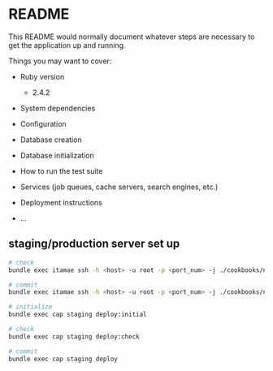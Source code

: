 # README

This README would normally document whatever steps are necessary to get the
application up and running.

Things you may want to cover:

* Ruby version
  - 2.4.2

* System dependencies

* Configuration

* Database creation

* Database initialization

* How to run the test suite

* Services (job queues, cache servers, search engines, etc.)

* Deployment instructions

* ...

## staging/production server set up
```bash
# check
bundle exec itamae ssh -h <host> -u root -p <port_num> -j ./cookbooks/nodes/node.json -n ./cookbooks/recipe_stg.rb

# commit
bundle exec itamae ssh -h <host> -u root -p <port_num> -j ./cookbooks/nodes/node.json ./cookbooks/recipe_stg.rb
```

```bash
# initialize
bundle exec cap staging deploy:initial

# check
bundle exec cap staging deploy:check

# commit
bundle exec cap staging deploy
```
